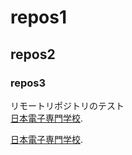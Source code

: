 # repos1
## repos2
### repos3

リモートリポジトリのテスト  
[日本電子専門学校](https://www.jec.ac.jp).

[日本電子専門学校](https://www.jec.ac.jp).